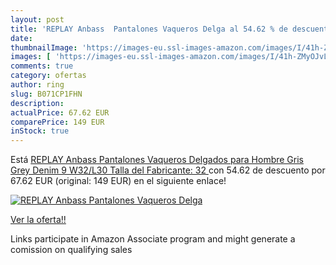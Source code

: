 ```yaml
---
layout: post
title: 'REPLAY Anbass  Pantalones Vaqueros Delga al 54.62 % de descuento'
date: 
thumbnailImage: 'https://images-eu.ssl-images-amazon.com/images/I/41h-ZMyOJvL._SL200_.jpg'
images: [ 'https://images-eu.ssl-images-amazon.com/images/I/41h-ZMyOJvL._SL200_.jpg' ]
comments: true
category: ofertas
author: ring
slug: B071CP1FHN
description:
actualPrice: 67.62 EUR
comparePrice: 149 EUR
inStock: true
---
```


Está [REPLAY Anbass  Pantalones Vaqueros Delgados para Hombre  Gris  Grey Denim 9  W32/L30  Talla del Fabricante: 32 ](https://www.amazon.es/dp/B071CP1FHN/?tag=tolees-21) con 54.62 de descuento por 67.62 EUR (original: 149 EUR) en el siguiente enlace!

[![REPLAY Anbass  Pantalones Vaqueros Delga](https://images-eu.ssl-images-amazon.com/images/I/41h-ZMyOJvL._SL200_.jpg)](https://www.amazon.es/dp/B071CP1FHN/?tag=tolees-21)

[Ver la oferta!!](https://www.amazon.es/dp/B071CP1FHN/?tag=tolees-21)

Links participate in Amazon Associate program and might generate a comission on qualifying sales


